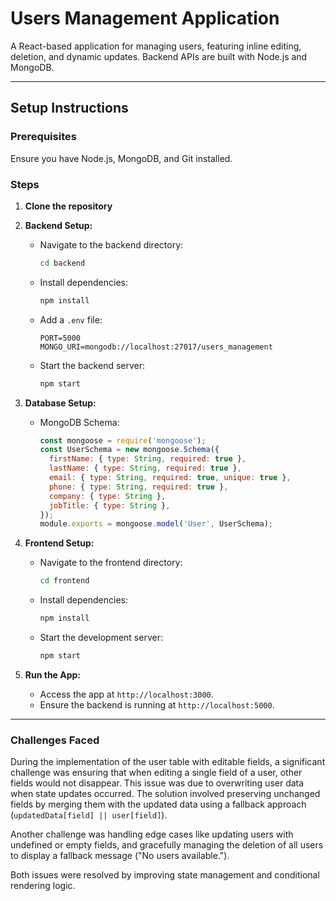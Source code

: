 
# Users Management Application

A React-based application for managing users, featuring inline editing, deletion, and dynamic updates. Backend APIs are built with Node.js and MongoDB.

---

## Setup Instructions

### Prerequisites
Ensure you have Node.js, MongoDB, and Git installed.

### Steps
1. **Clone the repository**
   

2. **Backend Setup:**
   - Navigate to the backend directory:
     ```bash
     cd backend
     ```
   - Install dependencies:
     ```bash
     npm install
     ```
   - Add a `.env` file:
     ```plaintext
     PORT=5000
     MONGO_URI=mongodb://localhost:27017/users_management
     ```
   - Start the backend server:
     ```bash
     npm start
     ```

3. **Database Setup:**
   - MongoDB Schema:
     ```javascript
     const mongoose = require('mongoose');
     const UserSchema = new mongoose.Schema({
       firstName: { type: String, required: true },
       lastName: { type: String, required: true },
       email: { type: String, required: true, unique: true },
       phone: { type: String, required: true },
       company: { type: String },
       jobTitle: { type: String },
     });
     module.exports = mongoose.model('User', UserSchema);
     ```
   

4. **Frontend Setup:**
   - Navigate to the frontend directory:
     ```bash
     cd frontend
     ```
   - Install dependencies:
     ```bash
     npm install
     ```
   - Start the development server:
     ```bash
     npm start
     ```

5. **Run the App:**
   - Access the app at `http://localhost:3000`.
   - Ensure the backend is running at `http://localhost:5000`.

---

### Challenges Faced
During the implementation of the user table with editable fields, a significant challenge was ensuring that when editing a single field of a user, other fields would not disappear. This issue was due to overwriting user data when state updates occurred. The solution involved preserving unchanged fields by merging them with the updated data using a fallback approach (`updatedData[field] || user[field]`).

Another challenge was handling edge cases like updating users with undefined or empty fields, and gracefully managing the deletion of all users to display a fallback message ("No users available.").

Both issues were resolved by improving state management and conditional rendering logic.